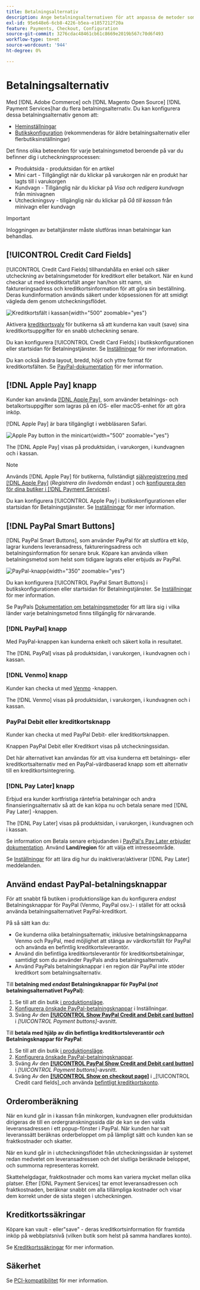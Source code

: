 ```yaml
---
title: Betalningsalternativ
description: Ange betalningsalternativen för att anpassa de metoder som är tillgängliga för dina butikskunder.
exl-id: 95e648e6-6cb8-4226-b5ea-e1857212f20a
feature: Payments, Checkout, Configuration
source-git-commit: 3276cdac48461cb61c8669e2019b567c70d6f493
workflow-type: tm+mt
source-wordcount: '944'
ht-degree: 0%

---
```


# Betalningsalternativ

Med [!DNL Adobe Commerce] och [!DNL Magento Open Source] [!DNL Payment Services]har du flera betalningsalternativ. Du kan konfigurera dessa betalningsalternativ genom att:

* [Heminställningar](payments-home.md)
* [Butikskonfiguration](configure-admin.md) (rekommenderas för äldre betalningsalternativ eller flerbutiksinställningar)

Det finns olika beteenden för varje betalningsmetod beroende på var du befinner dig i utcheckningsprocessen:

* Produktsida - produktsidan för en artikel
* Mini cart - Tillgängligt när du klickar på varukorgen när en produkt har lagts till i varukorgen
* Kundvagn - Tillgänglig när du klickar på _Visa och redigera kundvagn_ från minivagnen
* Utcheckningsvy - tillgänglig när du klickar på _Gå till kassan_ från minivagn eller kundvagn

>[!IMPORTANT]
>
>Inloggningen av betaltjänster måste slutföras innan betalningar kan behandlas.

## [!UICONTROL Credit Card Fields]

[!UICONTROL Credit Card Fields] tillhandahålla en enkel och säker utcheckning av betalningsmetoder för kreditkort eller betalkort. När en kund checkar ut med kreditkortsfält anger han/hon sitt namn, sin faktureringsadress och kreditkortsinformation för att göra sin beställning. Deras kundinformation används säkert under köpsessionen för att smidigt vägleda dem genom utcheckningsflödet.

![Kreditkortsfält i kassan](assets/credit-card-fields.png){width="500" zoomable="yes"}

Aktivera [kreditkortsvalv](#vaulting) för butikerna så att kunderna kan vault (save) sina kreditkortsuppgifter för en snabb utcheckning senare.

Du kan konfigurera [!UICONTROL Credit Card Fields] i butikskonfigurationen eller startsidan för Betalningstjänster. Se [Inställningar](settings.md#credit-card-fields) för mer information.

Du kan också ändra layout, bredd, höjd och yttre format för kreditkortsfälten. Se [PayPal-dokumentation](https://developer.paypal.com/docs/checkout/advanced/customize/card-field-style/) för mer information.

## [!DNL Apple Pay] knapp

Kunder kan använda [[!DNL Apple Pay]](https://www.apple.com/apple-pay/), som använder betalnings- och betalkortsuppgifter som lagras på en iOS- eller macOS-enhet för att göra inköp.

[!DNL Apple Pay] är bara tillgängligt i webbläsaren Safari.

![Apple Pay button in the minicart](assets/apple-pay-button.png){width="500" zoomable="yes"}

The [!DNL Apple Pay] visas på produktsidan, i varukorgen, i kundvagnen och i kassan.

>[!NOTE]
>
> Används [!DNL Apple Pay] för butikerna, fullständigt [självregistrering med [!DNL Apple Pay]](https://developer.paypal.com/docs/checkout/apm/apple-pay/#register-your-live-domain) (_Registrera din livedomän_ endast ) och [konfigurera den för dina butiker i [!DNL Payment Services]](settings.md#payment-buttons).

Du kan konfigurera [!UICONTROL Apple Pay] i butikskonfigurationen eller startsidan för Betalningstjänster. Se [Inställningar](settings.md#apple-pay) för mer information.

## [!DNL PayPal Smart Buttons]

[!DNL PayPal Smart Buttons], som använder PayPal för att slutföra ett köp, lagrar kundens leveransadress, faktureringsadress och betalningsinformation för senare bruk. Köpare kan använda vilken betalningsmetod som helst som tidigare lagrats eller erbjuds av PayPal.

![PayPal-knapp](assets/paypal-button.png){width="350" zoomable="yes"}

Du kan konfigurera [!UICONTROL PayPal Smart Buttons] i butikskonfigurationen eller startsidan för Betalningstjänster.  Se [Inställningar](settings.md#payment-buttons) för mer information.

Se PayPals [Dokumentation om betalningsmetoder](https://developer.paypal.com/docs/checkout/payment-methods/) för att lära sig i vilka länder varje betalningsmetod finns tillgänglig för närvarande.

### [!DNL PayPal] knapp

Med PayPal-knappen kan kunderna enkelt och säkert kolla in resultatet.

The [!DNL PayPal] visas på produktsidan, i varukorgen, i kundvagnen och i kassan.

### [!DNL Venmo] knapp

Kunder kan checka ut med [Venmo](https://venmo.com/) -knappen.

The [!DNL Venmo] visas på produktsidan, i varukorgen, i kundvagnen och i kassan.

### PayPal Debit eller kreditkortsknapp

Kunder kan checka ut med PayPal Debit- eller kreditkortsknappen.

Knappen PayPal Debit eller Kreditkort visas på utcheckningssidan.

Det här alternativet kan användas för att visa kunderna ett betalnings- eller kreditkortsalternativ med en PayPal-värdbaserad knapp som ett alternativ till en kreditkortsintegrering.

### [!DNL Pay Later] knapp

Erbjud era kunder kortfristiga räntefria betalningar och andra finansieringsalternativ så att de kan köpa nu och betala senare med [!DNL Pay Later] -knappen.

The [!DNL Pay Later] visas på produktsidan, i varukorgen, i kundvagnen och i kassan.

Se information om Betala senare erbjudanden i [PayPal&#39;s Pay Later erbjuder dokumentation](https://developer.paypal.com/docs/checkout/pay-later/us/). Använd **Land/region** för att välja ett intresseområde.

Se [Inställningar](settings.md#payment-buttons) för att lära dig hur du inaktiverar/aktiverar [!DNL Pay Later] meddelanden.

## Använd endast PayPal-betalningsknappar

För att snabbt få butiken i produktionsläge kan du konfigurera _endast_ Betalningsknappar för PayPal (Venmo, PayPal osv.)- i stället för att också använda betalningsalternativet PayPal-kreditkort.

På så sätt kan du:

* Ge kunderna olika betalningsalternativ, inklusive betalningsknapparna Venmo och PayPal, med möjlighet att stänga av värdkortsfält för PayPal och använda en befintlig kreditkortsleverantör.
* Använd din befintliga kreditkortsleverantör för kreditkortsbetalningar, samtidigt som du använder PayPals andra betalningsalternativ.
* Använd PayPals betalningsknappar i en region där PayPal inte stöder kreditkort som betalningsalternativ.

Till **betalning med _endast_ Betalningsknappar för PayPal (_not_ betalningsalternativet PayPal)**:

1. Se till att din butik [i produktionsläge](settings.md#enable-payment-services).
1. [Konfigurera önskade PayPal-betalningsknappar](settings.md#payment-buttons) i Inställningar.
1. Sväng _Av_ den **[[!UICONTROL Show PayPal Credit and Debit card button]](settings.md#payment-buttons)** i _[!UICONTROL Payment buttons]_-avsnitt.

Till **betala med hjälp av din befintliga kreditkortsleverantör _och_ Betalningsknappar för PayPal**:

1. Se till att din butik [i produktionsläge](settings.md#enable-payment-services).
1. [Konfigurera önskade PayPal-betalningsknappar](settings.md#payment-buttons).
1. Sväng _Av_ den **[[!UICONTROL PayPal Show Credit and Debit card button]](settings.md#payment-buttons)** i _[!UICONTROL Payment buttons]_-avsnitt.
1. Sväng _Av_ den **[[!UICONTROL Show on checkout page]](settings.md#credit-card-fields)** i _[!UICONTROL Credit card fields]_och använda [befintligt kreditkortskonto](https://experienceleague.adobe.com/docs/commerce-admin/stores-sales/payments/payments.html#payments).

## Orderomberäkning

När en kund går in i kassan från minikorgen, kundvagnen eller produktsidan dirigeras de till en ordergranskningssida där de kan se den valda leveransadressen i ett popup-fönster i PayPal. När kunden har valt leveranssätt beräknas orderbeloppet om på lämpligt sätt och kunden kan se fraktkostnader och skatter.

När en kund går in i utcheckningsflödet från utcheckningssidan är systemet redan medvetet om leveransadressen och det slutliga beräknade beloppet, och summorna representeras korrekt.

Skattehelgdagar, fraktkostnader och moms kan variera mycket mellan olika platser. Efter [!DNL Payment Services] tar emot leveransadressen och fraktkostnaden, beräknar snabbt om alla tillämpliga kostnader och visar dem korrekt under de sista stegen i utcheckningen.

## Kreditkortssäkringar

Köpare kan vault - eller&quot;save&quot; - deras kreditkortsinformation för framtida inköp på webbplatsnivå (vilken butik som helst på samma handlares konto).

Se [Kreditkortssäkringar](vaulting.md) för mer information.

## Säkerhet

Se [PCI-kompatibilitet](security.md#pci-compliance) för mer information.
